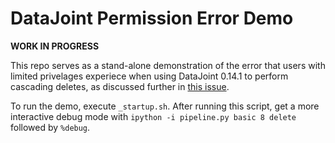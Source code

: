 # DataJoint Permission Error Demo

**WORK IN PROGRESS**

This repo serves as a stand-alone demonstration of the error that users with
limited privelages experiece when using DataJoint 0.14.1 to perform cascading
deletes, as discussed further in
[this issue](https://github.com/datajoint/datajoint-python/issues/1110).

To run the demo, execute `_startup.sh`. After running this script, get a more
interactive debug mode with `ipython -i pipeline.py basic 8 delete` followed by
`%debug`.
